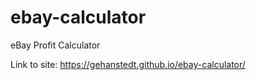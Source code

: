 # ebay-calculator
eBay Profit Calculator

Link to site:
https://gehanstedt.github.io/ebay-calculator/